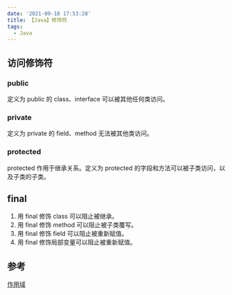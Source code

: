```yaml
---
date: '2021-09-18 17:53:28'
title: 【Java】修饰符
tags:
  - Java
---
```


## 访问修饰符

### public

定义为 public 的 class、interface 可以被其他任何类访问。

### private

定义为 private 的 field、method 无法被其他类访问。

### protected

protected 作用于继承关系。定义为 protected 的字段和方法可以被子类访问，以及子类的子类。

## final

1. 用 final 修饰 class 可以阻止被继承。
2. 用 final 修饰 method 可以阻止被子类覆写。
3. 用 final 修饰 field 可以阻止被重新赋值。
4. 用 final 修饰局部变量可以阻止被重新赋值。

## 参考

[作用域](https://www.liaoxuefeng.com/wiki/1252599548343744/1260466215676512)

